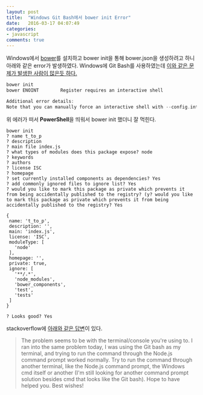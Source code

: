 ```yaml
---
layout: post
title:  "Windows Git Bash에서 bower init Error"
date:   2016-03-17 04:07:49
categories:
- javascript
comments: true
---
```


Windows에서 [bower](http://bower.io/)를 설치하고 bower init을 통해 bower.json을 생성하려고 하니 아래와 같은 error가 발생하였다. Windows에 Git Bash를 사용하였는데 [이와 같은 문제가 발생한 사람이 많은듯 하다.](https://github.com/bower/bower/issues/2080)

```c
bower init
bower ENOINT        Register requires an interactive shell

Additional error details:
Note that you can manually force an interactive shell with --config.interactive
```

위 에러가 떠서 **PowerShell**을 띄워서 bower init 했더니 잘 먹힌다.

```
bower init
? name t_to_p
? description
? main file index.js
? what types of modules does this package expose? node
? keywords
? authors
? license ISC
? homepage
? set currently installed components as dependencies? Yes
? add commonly ignored files to ignore list? Yes
? would you like to mark this package as private which prevents it from being accidentally published to the registry? (y? would you like to mark this package as private which prevents it from being accidentally published to the registry? Yes

{
 name: 't_to_p',
 description: '',
 main: 'index.js',
 license: 'ISC',
 moduleType: [
   'node'
 ],
 homepage: '',
 private: true,
 ignore: [
   '**/.*',
   'node_modules',
   'bower_components',
   'test',
   'tests'
 ]
}

? Looks good? Yes
```

stackoverflow에 [아래와 같은 답변](http://stackoverflow.com/questions/33060727/bower-init-register-requires-an-interactive-shell-error)이 있다.


> The problem seems to be with the terminal/console you're using to.
I ran into the same problem today, I was using the Git bash as my terminal, and trying to run the command through the Node.js command prompt worked normally.
Try to run the command through another terminal, like the Node.js command prompt, the Windows cmd itself or another (I'm still looking for another command prompt solution besides cmd that looks like the Git bash). Hope to have helped you. Best wishes!
